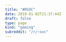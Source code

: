 ```yaml
---
title: "#RSOC"
date: 2019-01-02T21:37:44Z
draft: false
type: page
kind: "gaming"
subreddit: "/r/~soc"
---
```

